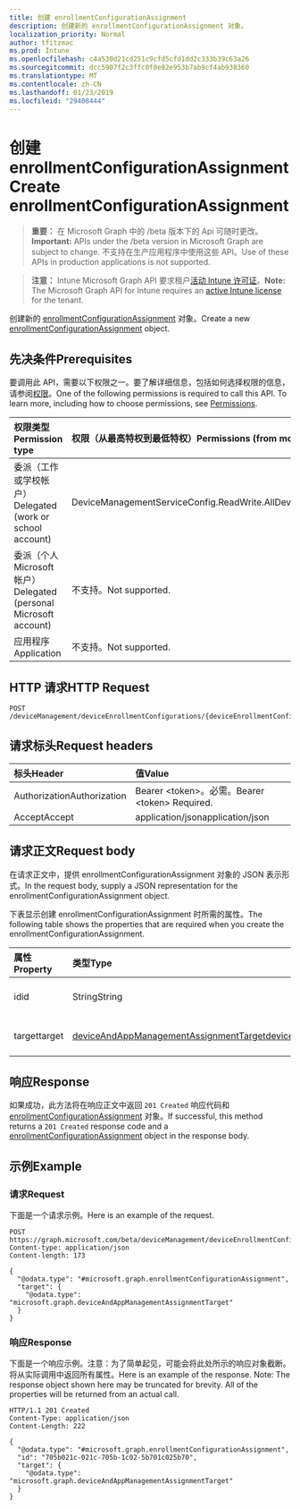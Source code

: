 ```yaml
---
title: 创建 enrollmentConfigurationAssignment
description: 创建新的 enrollmentConfigurationAssignment 对象。
localization_priority: Normal
author: tfitzmac
ms.prod: Intune
ms.openlocfilehash: c4a530d21cd251c9cfd5cfd1dd2c333b39c63a26
ms.sourcegitcommit: dcc5907f2c3ffc0f0e82e953b7ab9cf4ab938360
ms.translationtype: MT
ms.contentlocale: zh-CN
ms.lasthandoff: 01/23/2019
ms.locfileid: "29408444"
---
```

# <a name="create-enrollmentconfigurationassignment"></a><span data-ttu-id="28d5c-103">创建 enrollmentConfigurationAssignment</span><span class="sxs-lookup"><span data-stu-id="28d5c-103">Create enrollmentConfigurationAssignment</span></span>

> <span data-ttu-id="28d5c-104">**重要：** 在 Microsoft Graph 中的 /beta 版本下的 Api 可随时更改。</span><span class="sxs-lookup"><span data-stu-id="28d5c-104">**Important:** APIs under the /beta version in Microsoft Graph are subject to change.</span></span> <span data-ttu-id="28d5c-105">不支持在生产应用程序中使用这些 API。</span><span class="sxs-lookup"><span data-stu-id="28d5c-105">Use of these APIs in production applications is not supported.</span></span>

> <span data-ttu-id="28d5c-106">**注意：** Intune Microsoft Graph API 要求租户[活动 Intune 许可证](https://go.microsoft.com/fwlink/?linkid=839381)。</span><span class="sxs-lookup"><span data-stu-id="28d5c-106">**Note:** The Microsoft Graph API for Intune requires an [active Intune license](https://go.microsoft.com/fwlink/?linkid=839381) for the tenant.</span></span>

<span data-ttu-id="28d5c-107">创建新的 [enrollmentConfigurationAssignment](../resources/intune-onboarding-enrollmentconfigurationassignment.md) 对象。</span><span class="sxs-lookup"><span data-stu-id="28d5c-107">Create a new [enrollmentConfigurationAssignment](../resources/intune-onboarding-enrollmentconfigurationassignment.md) object.</span></span>

## <a name="prerequisites"></a><span data-ttu-id="28d5c-108">先决条件</span><span class="sxs-lookup"><span data-stu-id="28d5c-108">Prerequisites</span></span>
<span data-ttu-id="28d5c-p102">要调用此 API，需要以下权限之一。要了解详细信息，包括如何选择权限的信息，请参阅[权限](/concepts/permissions-reference.md)。</span><span class="sxs-lookup"><span data-stu-id="28d5c-p102">One of the following permissions is required to call this API. To learn more, including how to choose permissions, see [Permissions](/concepts/permissions-reference.md).</span></span>

|<span data-ttu-id="28d5c-111">权限类型</span><span class="sxs-lookup"><span data-stu-id="28d5c-111">Permission type</span></span>|<span data-ttu-id="28d5c-112">权限（从最高特权到最低特权）</span><span class="sxs-lookup"><span data-stu-id="28d5c-112">Permissions (from most to least privileged)</span></span>|
|:---|:---|
|<span data-ttu-id="28d5c-113">委派（工作或学校帐户）</span><span class="sxs-lookup"><span data-stu-id="28d5c-113">Delegated (work or school account)</span></span>|<span data-ttu-id="28d5c-114">DeviceManagementServiceConfig.ReadWrite.All</span><span class="sxs-lookup"><span data-stu-id="28d5c-114">DeviceManagementServiceConfig.ReadWrite.All</span></span>|
|<span data-ttu-id="28d5c-115">委派（个人 Microsoft 帐户）</span><span class="sxs-lookup"><span data-stu-id="28d5c-115">Delegated (personal Microsoft account)</span></span>|<span data-ttu-id="28d5c-116">不支持。</span><span class="sxs-lookup"><span data-stu-id="28d5c-116">Not supported.</span></span>|
|<span data-ttu-id="28d5c-117">应用程序</span><span class="sxs-lookup"><span data-stu-id="28d5c-117">Application</span></span>|<span data-ttu-id="28d5c-118">不支持。</span><span class="sxs-lookup"><span data-stu-id="28d5c-118">Not supported.</span></span>|

## <a name="http-request"></a><span data-ttu-id="28d5c-119">HTTP 请求</span><span class="sxs-lookup"><span data-stu-id="28d5c-119">HTTP Request</span></span>
<!-- {
  "blockType": "ignored"
}
-->
``` http
POST /deviceManagement/deviceEnrollmentConfigurations/{deviceEnrollmentConfigurationId}/assignments
```

## <a name="request-headers"></a><span data-ttu-id="28d5c-120">请求标头</span><span class="sxs-lookup"><span data-stu-id="28d5c-120">Request headers</span></span>
|<span data-ttu-id="28d5c-121">标头</span><span class="sxs-lookup"><span data-stu-id="28d5c-121">Header</span></span>|<span data-ttu-id="28d5c-122">值</span><span class="sxs-lookup"><span data-stu-id="28d5c-122">Value</span></span>|
|:---|:---|
|<span data-ttu-id="28d5c-123">Authorization</span><span class="sxs-lookup"><span data-stu-id="28d5c-123">Authorization</span></span>|<span data-ttu-id="28d5c-124">Bearer &lt;token&gt;。必需。</span><span class="sxs-lookup"><span data-stu-id="28d5c-124">Bearer &lt;token&gt; Required.</span></span>|
|<span data-ttu-id="28d5c-125">Accept</span><span class="sxs-lookup"><span data-stu-id="28d5c-125">Accept</span></span>|<span data-ttu-id="28d5c-126">application/json</span><span class="sxs-lookup"><span data-stu-id="28d5c-126">application/json</span></span>|

## <a name="request-body"></a><span data-ttu-id="28d5c-127">请求正文</span><span class="sxs-lookup"><span data-stu-id="28d5c-127">Request body</span></span>
<span data-ttu-id="28d5c-128">在请求正文中，提供 enrollmentConfigurationAssignment 对象的 JSON 表示形式。</span><span class="sxs-lookup"><span data-stu-id="28d5c-128">In the request body, supply a JSON representation for the enrollmentConfigurationAssignment object.</span></span>

<span data-ttu-id="28d5c-129">下表显示创建 enrollmentConfigurationAssignment 时所需的属性。</span><span class="sxs-lookup"><span data-stu-id="28d5c-129">The following table shows the properties that are required when you create the enrollmentConfigurationAssignment.</span></span>

|<span data-ttu-id="28d5c-130">属性</span><span class="sxs-lookup"><span data-stu-id="28d5c-130">Property</span></span>|<span data-ttu-id="28d5c-131">类型</span><span class="sxs-lookup"><span data-stu-id="28d5c-131">Type</span></span>|<span data-ttu-id="28d5c-132">说明</span><span class="sxs-lookup"><span data-stu-id="28d5c-132">Description</span></span>|
|:---|:---|:---|
|<span data-ttu-id="28d5c-133">id</span><span class="sxs-lookup"><span data-stu-id="28d5c-133">id</span></span>|<span data-ttu-id="28d5c-134">String</span><span class="sxs-lookup"><span data-stu-id="28d5c-134">String</span></span>|<span data-ttu-id="28d5c-135">尚未记录</span><span class="sxs-lookup"><span data-stu-id="28d5c-135">Not yet documented</span></span>|
|<span data-ttu-id="28d5c-136">target</span><span class="sxs-lookup"><span data-stu-id="28d5c-136">target</span></span>|[<span data-ttu-id="28d5c-137">deviceAndAppManagementAssignmentTarget</span><span class="sxs-lookup"><span data-stu-id="28d5c-137">deviceAndAppManagementAssignmentTarget</span></span>](../resources/intune-shared-deviceandappmanagementassignmenttarget.md)|<span data-ttu-id="28d5c-138">尚未记录</span><span class="sxs-lookup"><span data-stu-id="28d5c-138">Not yet documented</span></span>|



## <a name="response"></a><span data-ttu-id="28d5c-139">响应</span><span class="sxs-lookup"><span data-stu-id="28d5c-139">Response</span></span>
<span data-ttu-id="28d5c-140">如果成功，此方法将在响应正文中返回 `201 Created` 响应代码和 [enrollmentConfigurationAssignment](../resources/intune-onboarding-enrollmentconfigurationassignment.md) 对象。</span><span class="sxs-lookup"><span data-stu-id="28d5c-140">If successful, this method returns a `201 Created` response code and a [enrollmentConfigurationAssignment](../resources/intune-onboarding-enrollmentconfigurationassignment.md) object in the response body.</span></span>

## <a name="example"></a><span data-ttu-id="28d5c-141">示例</span><span class="sxs-lookup"><span data-stu-id="28d5c-141">Example</span></span>

### <a name="request"></a><span data-ttu-id="28d5c-142">请求</span><span class="sxs-lookup"><span data-stu-id="28d5c-142">Request</span></span>
<span data-ttu-id="28d5c-143">下面是一个请求示例。</span><span class="sxs-lookup"><span data-stu-id="28d5c-143">Here is an example of the request.</span></span>
``` http
POST https://graph.microsoft.com/beta/deviceManagement/deviceEnrollmentConfigurations/{deviceEnrollmentConfigurationId}/assignments
Content-type: application/json
Content-length: 173

{
  "@odata.type": "#microsoft.graph.enrollmentConfigurationAssignment",
  "target": {
    "@odata.type": "microsoft.graph.deviceAndAppManagementAssignmentTarget"
  }
}
```

### <a name="response"></a><span data-ttu-id="28d5c-144">响应</span><span class="sxs-lookup"><span data-stu-id="28d5c-144">Response</span></span>
<span data-ttu-id="28d5c-p103">下面是一个响应示例。注意：为了简单起见，可能会将此处所示的响应对象截断。将从实际调用中返回所有属性。</span><span class="sxs-lookup"><span data-stu-id="28d5c-p103">Here is an example of the response. Note: The response object shown here may be truncated for brevity. All of the properties will be returned from an actual call.</span></span>
``` http
HTTP/1.1 201 Created
Content-Type: application/json
Content-Length: 222

{
  "@odata.type": "#microsoft.graph.enrollmentConfigurationAssignment",
  "id": "705b021c-021c-705b-1c02-5b701c025b70",
  "target": {
    "@odata.type": "microsoft.graph.deviceAndAppManagementAssignmentTarget"
  }
}
```





